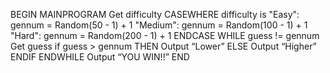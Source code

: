 BEGIN MAINPROGRAM
	Get difficulty
		CASEWHERE difficulty is
			"Easy": gennum = Random(50 - 1) + 1
			"Medium": gennum = Random(100 - 1) + 1
			"Hard": gennum = Random(200 - 1) + 1
		ENDCASE
		WHILE guess != gennum
			Get guess
				if guess > gennum THEN
					Output “Lower”
				ELSE
					Output “Higher”
				ENDIF
		ENDWHILE
	Output “YOU WIN!!”
END
